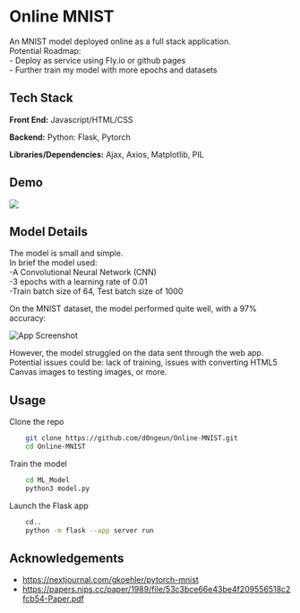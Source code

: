 
# Online MNIST

An MNIST model deployed online as a full stack application.  
Potential Roadmap:  
    - Deploy as service using Fly.io or github pages  
    - Further train my model with more epochs and datasets  


## Tech Stack

**Front End:** Javascript/HTML/CSS

**Backend:** Python: Flask, Pytorch

**Libraries/Dependencies:**
    Ajax, Axios, 
    Matplotlib, PIL


## Demo

![](https://github.com/d0ngeun/Online-MNIST/issues/2)

## Model Details

The model is small and simple.  
In brief the model used:  
    -A Convolutional Neural Network (CNN)  
    -3 epochs with a learning rate of 0.01  
    -Train batch size of 64, Test batch size of 1000  

On the MNIST dataset, the model performed quite well, with a 97% accuracy:  

![App Screenshot](https://user-images.githubusercontent.com/119146767/209481036-9490413a-34d7-43b5-a87e-4f6f24a6a8ec.png)
  
However, the model struggled on the data sent through the web app. Potential issues could be: lack of training, issues with converting HTML5 Canvas images to testing images, or more. 

## Usage

Clone the repo

```bash
    git clone https://github.com/d0ngeun/Online-MNIST.git
    cd Online-MNIST
```

Train the model
```bash
    cd ML_Model
    python3 model.py
```

Launch the Flask app
```bash
    cd..
    python -m flask --app server run
```    

## Acknowledgements

 - https://nextjournal.com/gkoehler/pytorch-mnist
 - https://papers.nips.cc/paper/1989/file/53c3bce66e43be4f209556518c2fcb54-Paper.pdf
